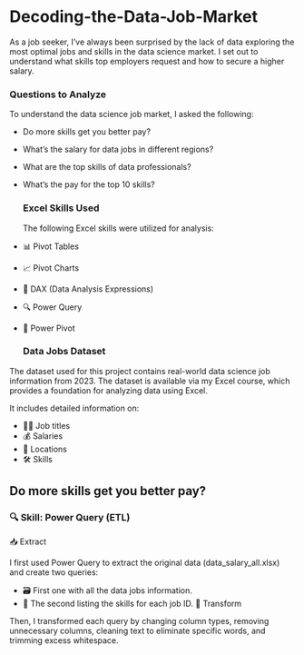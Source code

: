 # Decoding-the-Data-Job-Market
As a job seeker, I’ve always been surprised by the lack of data exploring the most optimal jobs and skills in the data science market. I set out to understand what skills top employers request and how to secure a higher salary.

### Questions to Analyze
To understand the data science job market, I asked the following:

- Do more skills get you better pay?
- What’s the salary for data jobs in different regions?
- What are the top skills of data professionals?
- What’s the pay for the top 10 skills?

  ### Excel Skills Used

  The following Excel skills were utilized for analysis:

- 📊 Pivot Tables
- 📈 Pivot Charts
- 🧮 DAX (Data Analysis Expressions)
- 🔍 Power Query
- 💪 Power Pivot

  ### Data Jobs Dataset
  
The dataset used for this project contains real-world data science job information from 2023. The dataset is available via my Excel course, which provides a foundation for analyzing data using Excel.

It includes detailed information on:

- 👨‍💼 Job titles
- 💰 Salaries
- 📍 Locations
- 🛠️ Skills

 ## Do more skills get you better pay?
 
### 🔍 Skill: Power Query (ETL)

📥 Extract

I first used Power Query to extract the original data (data_salary_all.xlsx) and create two queries:
- 🗃️ First one with all the data jobs information.
- 🔧 The second listing the skills for each job ID.
🔄 Transform

Then, I transformed each query by changing column types, removing unnecessary columns, cleaning text to eliminate specific words, and trimming excess whitespace.
